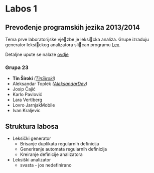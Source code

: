 ﻿# Labos 1
## Prevođenje programskih jezika 2013/2014

Tema prve laboratorijske vjezbe je leksicka analiza. Grupe izraduju generator leksickog
analizatora slican programu [Lex](http://en.wikipedia.org/wiki/Lex_programming_tool).

Detaljne upute se nalaze [ovdje](http://www.fer.unizg.hr/_download/repository/ppj-labos-upute.pdf)

### Grupa 23

* **Tin Široki** _([TinSiroki](https://github.com/TinSiroki))_
* Aleksandar Toplek _([AleksandarDev](https://github.com/AleksandarDev))_
* Josip Čajić
* Karlo Pavlović
* Lara Vertlberg
* Lovro JarnjakMobile
* Ivan Kraljevic

## Struktura labosa

* Leksički generator
	* Brisanje duplikata regularnih definicija
	* Generiranje automata regularnih definicija
	* Kreiranje definicije analizatora
* Leksiški analizator
	* svasta - jos nedefinirano
